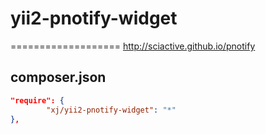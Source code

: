 # yii2-pnotify-widget
===================
http://sciactive.github.io/pnotify

composer.json
-----
```json
"require": {
        "xj/yii2-pnotify-widget": "*"
},
```

